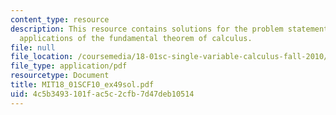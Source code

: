 ```yaml
---
content_type: resource
description: This resource contains solutions for the problem statements related to
  applications of the fundamental theorem of calculus.
file: null
file_location: /coursemedia/18-01sc-single-variable-calculus-fall-2010/4c5b3493101fac5c2cfb7d47deb10514_MIT18_01SCF10_ex49sol.pdf
file_type: application/pdf
resourcetype: Document
title: MIT18_01SCF10_ex49sol.pdf
uid: 4c5b3493-101f-ac5c-2cfb-7d47deb10514
---
```

